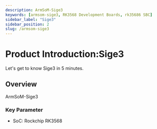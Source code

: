 ```yaml
---
description: ArmSoM-Sige3
keywords: [armsom-sige3, RK3568 Development Boards, rk35686 SBC]
sidebar_label: "Sige3"
sidebar_position: 2
slug: /armsom-sige3
---
```


# Product Introduction:Sige3

Let's get to know Sige3 in 5 minutes.

 ## Overview

ArmSoM-Sige3

### Key Parameter

- SoC: Rockchip RK3568